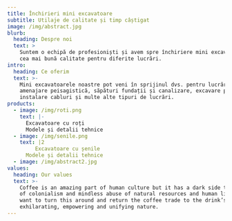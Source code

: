 ```yaml
---
title: Închirieri mini excavatoare
subtitle: Utilaje de calitate și timp câștigat
image: /img/abstract.jpg
blurb:
  heading: Despre noi
  text: >
    Suntem o echipă de profesioniști și avem spre închiriere mini excavatoare de
    cea mai bună calitate pentru diferite lucrări.
intro:
  heading: Ce oferim
  text: >-
    Mini excavatoarele noastre pot veni în sprijinul dvs. pentru lucrări de
    amenajare peisagistică, săpături fundații și canalizare, excavare pentru
    instalare cabluri și multe alte tipuri de lucrări.
products:
  - image: /img/roti.png
    text: |-
      Excavatoare cu roți
      Modele și detalii tehnice
  - image: /img/senile.png
    text: |2
         Excavatoare cu șenile                                       
      Modele și detalii tehnice
  - image: /img/abstract2.jpg
values:
  heading: Our values
  text: >-
    Coffee is an amazing part of human culture but it has a dark side too – one
    of colonialism and mindless abuse of natural resources and human lives. We
    want to turn this around and return the coffee trade to the drink’s
    exhilarating, empowering and unifying nature.
---
```


